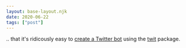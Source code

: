 ```yaml
---
layout: base-layout.njk
date: 2020-06-22
tags: ["post"]
---
```


.. that it's ridicously easy to [create a Twitter bot](https://dev.to/omarhashimoto/getting-a-hey-invite-code-using-a-twitter-bot-5ao1) using the [twit](https://www.npmjs.com/package/twit) package.

